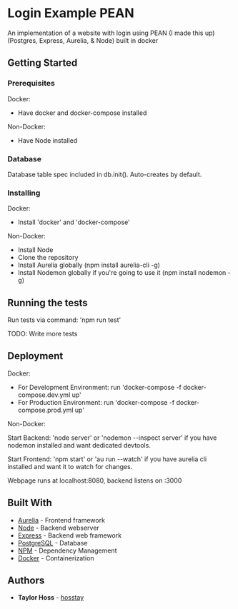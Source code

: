 # Login Example PEAN

An implementation of a website with login using PEAN (I made this up) (Postgres, Express, Aurelia, & Node) built in docker

## Getting Started

### Prerequisites

Docker:

* Have docker and docker-compose installed

Non-Docker:

* Have Node installed

### Database

Database table spec included in db.init(). Auto-creates by default.

### Installing

Docker:
* Install 'docker' and 'docker-compose'

Non-Docker:

* Install Node
* Clone the repository
* Install Aurelia globally (npm install aurelia-cli -g)
* Install Nodemon globally if you're going to use it (npm install nodemon -g)

## Running the tests

Run tests via command: 'npm run test'

TODO: Write more tests

## Deployment

Docker:

* For Development Environment: run 'docker-compose -f docker-compose.dev.yml up'
* For Production Environment: run 'docker-compose -f docker-compose.prod.yml up'

Non-Docker:

Start Backend: 'node server' or 'nodemon --inspect server' if you have nodemon installed and want dedicated devtools.

Start Frontend: 'npm start' or 'au run --watch' if you have aurelia cli installed and want it to watch for changes.

Webpage runs at localhost:8080, backend listens on :3000

## Built With

* [Aurelia](https://aurelia.io/home) - Frontend framework
* [Node](https://nodejs.org/en/download/) - Backend webserver
* [Express](https://expressjs.com/) - Backend web framework
* [PostgreSQL](https://www.postgresql.org/) - Database
* [NPM](https://www.npmjs.com/) - Dependency Management
* [Docker](https://www.docker.com/) - Containerization

## Authors

* **Taylor Hoss** - [hosstay](https://github.com/hosstay)
